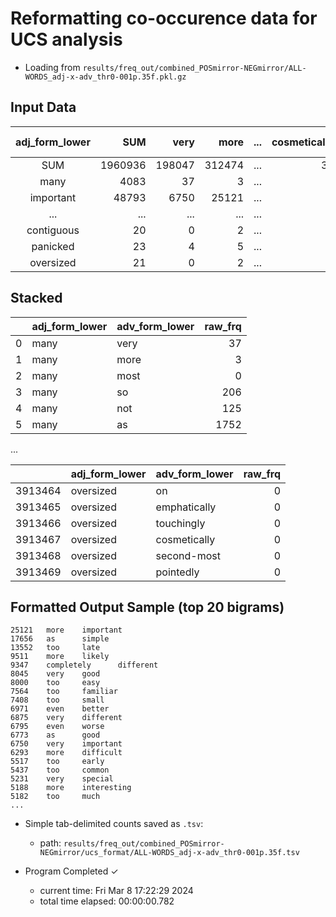 # Reformatting co-occurence data for UCS analysis

* Loading from `results/freq_out/combined_POSmirror-NEGmirror/ALL-WORDS_adj-x-adv_thr0-001p.35f.pkl.gz`

## Input Data

| adj_form_lower   | SUM     | very   | more   | ...   | cosmetically   | second-most   | pointedly   |
|:----------------:|--------:|-------:|-------:|------:|---------------:|--------------:|------------:|
| SUM              | 1960936 | 198047 | 312474 | ...   | 32             | 6             | 27          |
| many             | 4083    | 37     | 3      | ...   | 0              | 0             | 0           |
| important        | 48793   | 6750   | 25121  | ...   | 0              | 4             | 0           |
| ...              | ...     | ...    | ...    | ...   | ...            | ...           | ...         |
| contiguous       | 20      | 0      | 2      | ...   | 0              | 0             | 0           |
| panicked         | 23      | 4      | 5      | ...   | 0              | 0             | 0           |
| oversized        | 21      | 0      | 2      | ...   | 0              | 0             | 0           |

## Stacked

|    | adj_form_lower   | adv_form_lower   |   raw_frq |
|---:|:-----------------|:-----------------|----------:|
|  0 | many             | very             |        37 |
|  1 | many             | more             |         3 |
|  2 | many             | most             |         0 |
|  3 | many             | so               |       206 |
|  4 | many             | not              |       125 |
|  5 | many             | as               |      1752 |

...

|         | adj_form_lower   | adv_form_lower   |   raw_frq |
|--------:|:-----------------|:-----------------|----------:|
| 3913464 | oversized        | on               |         0 |
| 3913465 | oversized        | emphatically     |         0 |
| 3913466 | oversized        | touchingly       |         0 |
| 3913467 | oversized        | cosmetically     |         0 |
| 3913468 | oversized        | second-most      |         0 |
| 3913469 | oversized        | pointedly        |         0 |

## Formatted Output Sample (top 20 bigrams)

```log
25121   more    important
17656   as      simple
13552   too     late
9511    more    likely
9347    completely      different
8045    very    good
8000    too     easy
7564    too     familiar
7408    too     small
6971    even    better
6875    very    different
6795    even    worse
6773    as      good
6750    very    important
6293    more    difficult
5517    too     early
5437    too     common
5231    very    special
5188    more    interesting
5182    too     much
...
```

* Simple tab-delimited counts saved as `.tsv`:
  * path: `results/freq_out/combined_POSmirror-NEGmirror/ucs_format/ALL-WORDS_adj-x-adv_thr0-001p.35f.tsv`

* Program Completed ✓
  * current time: Fri Mar  8 17:22:29 2024
  * total time elapsed: 00:00:00.782
